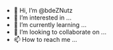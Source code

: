 - 👋 Hi, I’m @bdeZNutz
- 👀 I’m interested in ...
- 🌱 I’m currently learning ...
- 💞️ I’m looking to collaborate on ...
- 📫 How to reach me ...

<!---
bdeZNutz/bdeZNutz is a ✨ special ✨ repository because its `README.md` (this file) appears on your GitHub profile.
You can click the Preview link to take a look at your changes.
--->
